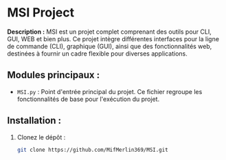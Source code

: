 # MSI Project

**Description :** MSI est un projet complet comprenant des outils pour CLI, GUI, WEB et bien plus. Ce projet intègre différentes interfaces pour la ligne de commande (CLI), graphique (GUI), ainsi que des fonctionnalités web, destinées à fournir un cadre flexible pour diverses applications.

## Modules principaux :
- `MSI.py` : Point d'entrée principal du projet. Ce fichier regroupe les fonctionnalités de base pour l'exécution du projet.
## Installation :
1. Clonez le dépôt :
   ```bash
   git clone https://github.com/MifMerlin369/MSI.git
